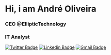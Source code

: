 # Hi, i am André Oliveira
### CEO @EllipticTechnology
### IT Analyst

[![Twitter Badge](https://img.shields.io/badge/-@o_oliveira086-000?style=flat-square&labelColor=000&logo=twitter&logoColor=white&link=https://twitter.com/o_oliveira086)](https://twitter.com/o_oliveira086) 
[![Linkedin Badge](https://img.shields.io/badge/-André%20Oliveira-000?style=flat-square&logo=Linkedin&logoColor=white&link=https://www.linkedin.com/in/oliveira086/)](https://www.linkedin.com/in/oliveira086/) 
[![Gmail Badge](https://img.shields.io/badge/-andreluisoliveira013@gmail.com-000?style=flat-square&logo=Gmail&logoColor=white&link=mailto:andreluisoliveira013@gmail.com)](mailto:andreluisoliveira013@gmail.com)

<!--
**oliveira086/oliveira086** is a ✨ _special_ ✨ repository because its `README.md` (this file) appears on your GitHub profile.

Here are some ideas to get you started:

- 🔭 I’m currently working on ...
- 🌱 I’m currently learning ...
- 👯 I’m looking to collaborate on ...
- 🤔 I’m looking for help with ...
- 💬 Ask me about ...
- 📫 How to reach me: ...
- 😄 Pronouns: ...
- ⚡ Fun fact: ...
-->
